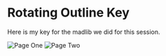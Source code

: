 # Rotating Outline Key
Here is my key for the madlib we did for this session.

![Page One]()
![Page Two]()
